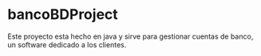 # bancoBDProject
 Este proyecto esta hecho en java y sirve para gestionar cuentas de banco, un software dedicado a los clientes.
